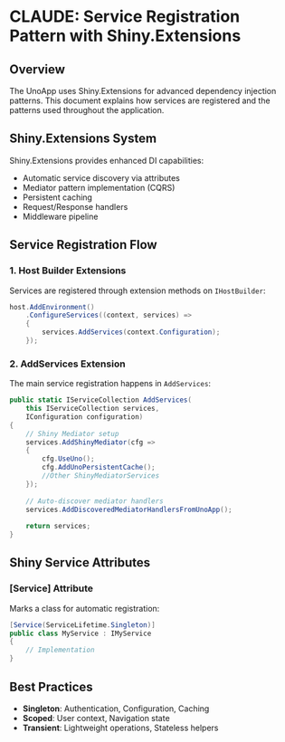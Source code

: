 # CLAUDE: Service Registration Pattern with Shiny.Extensions

## Overview
The UnoApp uses Shiny.Extensions for advanced dependency injection patterns. This document explains how services are registered and the patterns used throughout the application.

## Shiny.Extensions System

Shiny.Extensions provides enhanced DI capabilities:
- Automatic service discovery via attributes
- Mediator pattern implementation (CQRS)
- Persistent caching
- Request/Response handlers
- Middleware pipeline

## Service Registration Flow

### 1. Host Builder Extensions

Services are registered through extension methods on `IHostBuilder`:

```csharp
host.AddEnvironment()
    .ConfigureServices((context, services) =>
    {
        services.AddServices(context.Configuration);
    });
```

### 2. AddServices Extension

The main service registration happens in `AddServices`:

```csharp
public static IServiceCollection AddServices(
    this IServiceCollection services, 
    IConfiguration configuration)
{
    // Shiny Mediator setup
    services.AddShinyMediator(cfg => 
    {
        cfg.UseUno();
        cfg.AddUnoPersistentCache();
		//Other ShinyMediatorServices
    });
    
    // Auto-discover mediator handlers
    services.AddDiscoveredMediatorHandlersFromUnoApp();
    
    return services;
}
```

## Shiny Service Attributes

### [Service] Attribute

Marks a class for automatic registration:

```csharp
[Service(ServiceLifetime.Singleton)]
public class MyService : IMyService
{
    // Implementation
}
```


## Best Practices

- **Singleton**: Authentication, Configuration, Caching
- **Scoped**: User context, Navigation state
- **Transient**: Lightweight operations, Stateless helpers
